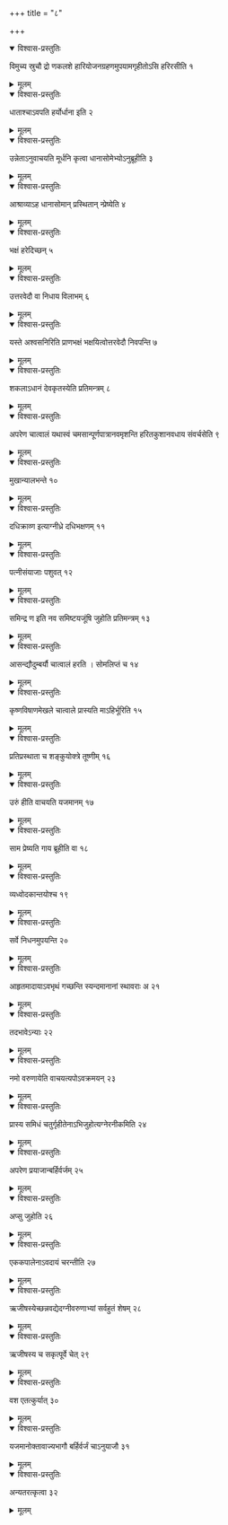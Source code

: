 +++
title = "८"

+++


<details open><summary>विश्वास-प्रस्तुतिः</summary>

विमुच्य स्रुचौ द्रो णकलशे हारियोजनग्रहणमुपयामगृहीतोऽसि हरिरसीति १
</details>

<details><summary>मूलम्</summary>

विमुच्य स्रुचौ द्रो णकलशे हारियोजनग्रहणमुपयामगृहीतोऽसि हरिरसीति १
</details>


<details open><summary>विश्वास-प्रस्तुतिः</summary>

धाताश्चाऽवपति हर्योर्धाना इति २
</details>

<details><summary>मूलम्</summary>

धाताश्चाऽवपति हर्योर्धाना इति २
</details>


<details open><summary>विश्वास-प्रस्तुतिः</summary>

उन्नेताऽनुवाचयति मूर्धनि कृत्वा धानासोमेभ्योऽनुब्रूहीति ३
</details>

<details><summary>मूलम्</summary>

उन्नेताऽनुवाचयति मूर्धनि कृत्वा धानासोमेभ्योऽनुब्रूहीति ३
</details>


<details open><summary>विश्वास-प्रस्तुतिः</summary>

आश्राव्याऽह धानासोमान् प्रस्थितान् न्प्रेष्येति ४
</details>

<details><summary>मूलम्</summary>

आश्राव्याऽह धानासोमान् प्रस्थितान् न्प्रेष्येति ४
</details>


<details open><summary>विश्वास-प्रस्तुतिः</summary>

भक्षं हरेदिच्छन् ५
</details>

<details><summary>मूलम्</summary>

भक्षं हरेदिच्छन् ५
</details>


<details open><summary>विश्वास-प्रस्तुतिः</summary>

उत्तरवेदौ वा निधाय विलाभम् ६
</details>

<details><summary>मूलम्</summary>

उत्तरवेदौ वा निधाय विलाभम् ६
</details>


<details open><summary>विश्वास-प्रस्तुतिः</summary>

यस्ते अश्वसनिरिति प्राणभक्षं भक्षयित्वोत्तरवेदौ निवपन्ति ७
</details>

<details><summary>मूलम्</summary>

यस्ते अश्वसनिरिति प्राणभक्षं भक्षयित्वोत्तरवेदौ निवपन्ति ७
</details>


<details open><summary>विश्वास-प्रस्तुतिः</summary>

शकलाऽधानं देवकृतस्येति प्रतिमन्त्रम् ८
</details>

<details><summary>मूलम्</summary>

शकलाऽधानं देवकृतस्येति प्रतिमन्त्रम् ८
</details>


<details open><summary>विश्वास-प्रस्तुतिः</summary>

अपरेण चात्वालं यथास्वं चमसान्पूर्णपात्रानवमृशन्ति हरितकुशानवधाय संवर्चसेति ९
</details>

<details><summary>मूलम्</summary>

अपरेण चात्वालं यथास्वं चमसान्पूर्णपात्रानवमृशन्ति हरितकुशानवधाय संवर्चसेति ९
</details>


<details open><summary>विश्वास-प्रस्तुतिः</summary>

मुखान्यालभन्ते १०
</details>

<details><summary>मूलम्</summary>

मुखान्यालभन्ते १०
</details>


<details open><summary>विश्वास-प्रस्तुतिः</summary>

दधिक्राव्ण इत्याग्नीध्रे दधिभक्षणम् ११
</details>

<details><summary>मूलम्</summary>

दधिक्राव्ण इत्याग्नीध्रे दधिभक्षणम् ११
</details>


<details open><summary>विश्वास-प्रस्तुतिः</summary>

पत्नीसंयाजाः पशुवत् १२
</details>

<details><summary>मूलम्</summary>

पत्नीसंयाजाः पशुवत् १२
</details>


<details open><summary>विश्वास-प्रस्तुतिः</summary>

समिन्द्र ण इति नव समिष्टयजूंषि जुहोति प्रतिमन्त्रम् १३
</details>

<details><summary>मूलम्</summary>

समिन्द्र ण इति नव समिष्टयजूंषि जुहोति प्रतिमन्त्रम् १३
</details>


<details open><summary>विश्वास-प्रस्तुतिः</summary>

आसन्द्यौदुम्बर्यौ चात्वालं हरति । सोमलिप्तं च १४
</details>

<details><summary>मूलम्</summary>

आसन्द्यौदुम्बर्यौ चात्वालं हरति । सोमलिप्तं च १४
</details>


<details open><summary>विश्वास-प्रस्तुतिः</summary>

कृष्णविषाणमेखले चात्वाले प्रास्यति माऽहिर्भूरिति १५
</details>

<details><summary>मूलम्</summary>

कृष्णविषाणमेखले चात्वाले प्रास्यति माऽहिर्भूरिति १५
</details>


<details open><summary>विश्वास-प्रस्तुतिः</summary>

प्रतिप्रस्थाता च शङ्कुयोक्त्रे तूष्णीम् १६
</details>

<details><summary>मूलम्</summary>

प्रतिप्रस्थाता च शङ्कुयोक्त्रे तूष्णीम् १६
</details>


<details open><summary>विश्वास-प्रस्तुतिः</summary>

उरुं हीति वाचयति यजमानम् १७
</details>

<details><summary>मूलम्</summary>

उरुं हीति वाचयति यजमानम् १७
</details>


<details open><summary>विश्वास-प्रस्तुतिः</summary>

साम प्रेष्यति गाय ब्रूहीति वा १८
</details>

<details><summary>मूलम्</summary>

साम प्रेष्यति गाय ब्रूहीति वा १८
</details>


<details open><summary>विश्वास-प्रस्तुतिः</summary>

व्यध्वोदकान्तयोश्च १९
</details>

<details><summary>मूलम्</summary>

व्यध्वोदकान्तयोश्च १९
</details>


<details open><summary>विश्वास-प्रस्तुतिः</summary>

सर्वे निधनमुपयन्ति २०
</details>

<details><summary>मूलम्</summary>

सर्वे निधनमुपयन्ति २०
</details>


<details open><summary>विश्वास-प्रस्तुतिः</summary>

आहृतमादायाऽवभृथं गच्छन्ति स्यन्दमानानां स्थावराः अ २१
</details>

<details><summary>मूलम्</summary>

आहृतमादायाऽवभृथं गच्छन्ति स्यन्दमानानां स्थावराः अ २१
</details>


<details open><summary>विश्वास-प्रस्तुतिः</summary>

तदभावेऽन्याः २२
</details>

<details><summary>मूलम्</summary>

तदभावेऽन्याः २२
</details>


<details open><summary>विश्वास-प्रस्तुतिः</summary>

नमो वरुणायेति वाचयत्यपोऽवक्रमयन् २३
</details>

<details><summary>मूलम्</summary>

नमो वरुणायेति वाचयत्यपोऽवक्रमयन् २३
</details>


<details open><summary>विश्वास-प्रस्तुतिः</summary>

प्रास्य समिधं चतुर्गृहीतेनाऽभिजुहोत्यग्नेरनीकमिति २४
</details>

<details><summary>मूलम्</summary>

प्रास्य समिधं चतुर्गृहीतेनाऽभिजुहोत्यग्नेरनीकमिति २४
</details>


<details open><summary>विश्वास-प्रस्तुतिः</summary>

अपरेण प्रयाजान्बर्हिर्वर्जम् २५
</details>

<details><summary>मूलम्</summary>

अपरेण प्रयाजान्बर्हिर्वर्जम् २५
</details>


<details open><summary>विश्वास-प्रस्तुतिः</summary>

अप्सु जुहोति २६
</details>

<details><summary>मूलम्</summary>

अप्सु जुहोति २६
</details>


<details open><summary>विश्वास-प्रस्तुतिः</summary>

एककपालेनाऽवदायं चरन्तीति २७
</details>

<details><summary>मूलम्</summary>

एककपालेनाऽवदायं चरन्तीति २७
</details>


<details open><summary>विश्वास-प्रस्तुतिः</summary>

ऋजीषस्येच्छन्नवद्येदग्नीवरुणाभ्यां सर्वहुतं शेषम् २८
</details>

<details><summary>मूलम्</summary>

ऋजीषस्येच्छन्नवद्येदग्नीवरुणाभ्यां सर्वहुतं शेषम् २८
</details>


<details open><summary>विश्वास-प्रस्तुतिः</summary>

ऋजीषस्य च सकृत्पूर्वे चेत् २९
</details>

<details><summary>मूलम्</summary>

ऋजीषस्य च सकृत्पूर्वे चेत् २९
</details>


<details open><summary>विश्वास-प्रस्तुतिः</summary>

वश एतत्कुर्यात् ३०
</details>

<details><summary>मूलम्</summary>

वश एतत्कुर्यात् ३०
</details>


<details open><summary>विश्वास-प्रस्तुतिः</summary>

यजमानोक्तावाज्यभागौ बर्हिर्वर्जं चाऽनुयाजौ ३१
</details>

<details><summary>मूलम्</summary>

यजमानोक्तावाज्यभागौ बर्हिर्वर्जं चाऽनुयाजौ ३१
</details>


<details open><summary>विश्वास-प्रस्तुतिः</summary>

अन्यतरत्कृत्वा ३२
</details>

<details><summary>मूलम्</summary>

अन्यतरत्कृत्वा ३२
</details>
